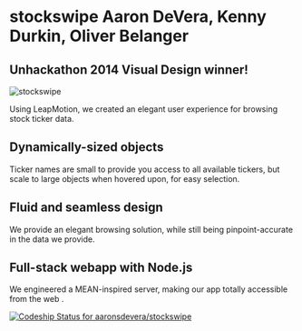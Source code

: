 stockswipe
Aaron DeVera, Kenny Durkin, Oliver Belanger
==========

## Unhackathon 2014 Visual Design winner!

![stockswipe](https://raw.githubusercontent.com/aaronsdevera/stockswipe/master/assets/Screen%20Shot%202014-09-21%20at%201.22.46%20PM.png)


Using LeapMotion, we created an elegant user experience for browsing stock ticker data.
## Dynamically-sized objects
Ticker names are small to provide you access to all available tickers, but scale to large objects when hovered upon, for easy selection.
## Fluid and seamless design
We provide an elegant browsing solution, while still being pinpoint-accurate in the data we provide.
## Full-stack webapp with Node.js
We engineered a MEAN-inspired server, making our app totally accessible from the web .


[ ![Codeship Status for aaronsdevera/stockswipe](https://www.codeship.io/projects/78077cf0-248e-0132-93e6-7624bba0d230/status)](https://www.codeship.io/projects/36910)
